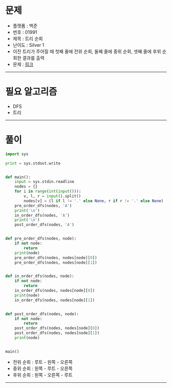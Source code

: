 # 문제
- 플랫폼 : 백준
- 번호 : 01991
- 제목 : 트리 순회
- 난이도 : Silver 1
- 이진 트리가 주어질 때 첫째 줄에 전위 순회, 둘째 줄에 중위 순회, 셋째 줄에 후위 순회한 결과를 출력
- 문제 : <a href="https://www.acmicpc.net/problem/1991" target="_blank">링크</a>

---

# 필요 알고리즘
- DFS
- 트리

---

# 풀이
```python
import sys

print = sys.stdout.write


def main():
    input = sys.stdin.readline
    nodes = {}
    for i in range(int(input())):
        v, l, r = input().split()
        nodes[v] = (l if l != '.' else None, r if r != '.' else None)
    pre_order_dfs(nodes, 'A')
    print('\n')
    in_order_dfs(nodes, 'A')
    print('\n')
    post_order_dfs(nodes, 'A')


def pre_order_dfs(nodes, node):
    if not node:
        return
    print(node)
    pre_order_dfs(nodes, nodes[node][0])
    pre_order_dfs(nodes, nodes[node][1])


def in_order_dfs(nodes, node):
    if not node:
        return
    in_order_dfs(nodes, nodes[node][0])
    print(node)
    in_order_dfs(nodes, nodes[node][1])


def post_order_dfs(nodes, node):
    if not node:
        return
    post_order_dfs(nodes, nodes[node][0])
    post_order_dfs(nodes, nodes[node][1])
    print(node)


main()
```
- 전위 순회 : 루트 - 왼쪽 - 오른쪽
- 중위 순회 : 왼쪽 - 루트 - 오른쪽
- 후위 순회 : 왼쪽 - 오른쪽 - 루트

---
